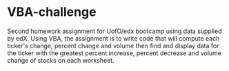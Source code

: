 # VBA-challenge
Second homework assignment for UofO/edx bootcamp using data supplied by edX.  Using VBA, the assignment is to write code that will compute each ticker's change, percent change and volume then find and display data for the ticker with the greatest percent increase, percent decrease and volume change of stocks on each worksheet.  
